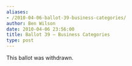 ```yaml
---
aliases:
- /2010-04-06-ballot-39-business-categories/
author: Ben Wilson
date: 2010-04-06 23:56:00
title: Ballot 39 – Business Categories
type: post
---
```


This ballot was withdrawn.